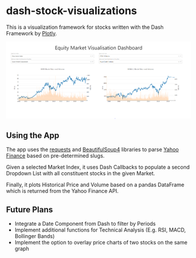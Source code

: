 # dash-stock-visualizations
This is a visualization framework for stocks written with the Dash Framework by [Plotly](https://plot.ly/).

![App Screenshot](https://github.com/NicholasTanWeiHong/dash-stock-visualizations/blob/master/images/screenshot.PNG "Logo Title Text 1")

## Using the App
The app uses the [requests](https://realpython.com/python-requests/) and [BeautifulSoup4](https://www.crummy.com/software/BeautifulSoup/bs4/doc/) libraries to parse [Yahoo Finance](https://sg.finance.yahoo.com/) based on pre-determined slugs.

Given a selected Market Index, it uses Dash Callbacks to populate a second Dropdown List with all constituent stocks in the given Market.

Finally, it plots Historical Price and Volume based on a pandas DataFrame which is returned from the Yahoo Finance API.

## Future Plans
* Integrate a Date Component from Dash to filter by Periods
* Implement additional functions for Technical Analysis (E.g. RSI, MACD, Bollinger Bands)
* Implement the option to overlay price charts of two stocks on the same graph